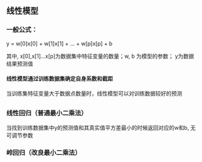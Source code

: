 ## 线性模型

### 一般公式：
y = w[0]x[0] + w[1]x[1] + ... + w[p]x[p] + b

其中, x[0],x[1]...x[p]为数据集中特征变量的数量；w, b 为模型的参数； y为数据结果预测值
#### 线性模型通过训练数据集确定自身系数和截距
当训练集特征变量大于数据点数量时，线性模型可以对训练数据较好的预测
##
### 线性回归（普通最小二乘法）
当找到训练数据集中y的预测值和其真实值平方差最小的时候返回对应的w和b, 无可调节参数
### 岭回归（改良最小二乘法）

